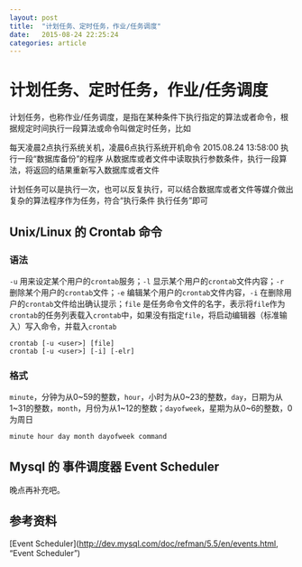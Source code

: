 ```yaml
---
layout: post
title:  "计划任务、定时任务，作业/任务调度"
date:   2015-08-24 22:25:24
categories: article
---
```



# 计划任务、定时任务，作业/任务调度

计划任务，也称作业/任务调度，是指在某种条件下执行指定的算法或者命令，根据规定时间执行一段算法或命令叫做定时任务，比如 

每天凌晨2点执行系统关机，凌晨6点执行系统开机命令
2015.08.24 13:58:00 执行一段“数据库备份”的程序
从数据库或者文件中读取执行参数条件，执行一段算法，将返回的结果重新写入数据库或者文件

计划任务可以是执行一次，也可以反复执行，可以结合数据库或者文件等媒介做出复杂的算法程序作为任务，符合“执行条件 执行任务”即可

## Unix/Linux 的 Crontab 命令

### 语法
`-u` 用来设定某个用户的`crontab`服务；`-l` 显示某个用户的`crontab`文件内容；`-r` 删除某个用户的`crontab`文件；`-e` 编辑某个用户的`crontab`文件内容，`-i` 在删除用户的`crontab`文件给出确认提示；`file` 是任务命令文件的名字，表示将`file`作为`crontab`的任务列表载入`crontab`中，如果没有指定`file`，将启动编辑器（标准输入）写入命令，并载入`crontab`

	crontab [-u <user>] [file]
	crontab [-u <user>] [-i] [-elr]

### 格式
`minute`，分钟为从0~59的整数，`hour`，小时为从0~23的整数，`day`，日期为从1~31的整数，`month`，月份为从1~12的整数；`dayofweek`，星期为从0~6的整数，0为周日

	minute hour day month dayofweek command

## Mysql 的 事件调度器 Event Scheduler
晚点再补充吧。

## 参考资料
[Event Scheduler](http://dev.mysql.com/doc/refman/5.5/en/events.html, “Event Scheduler”)
